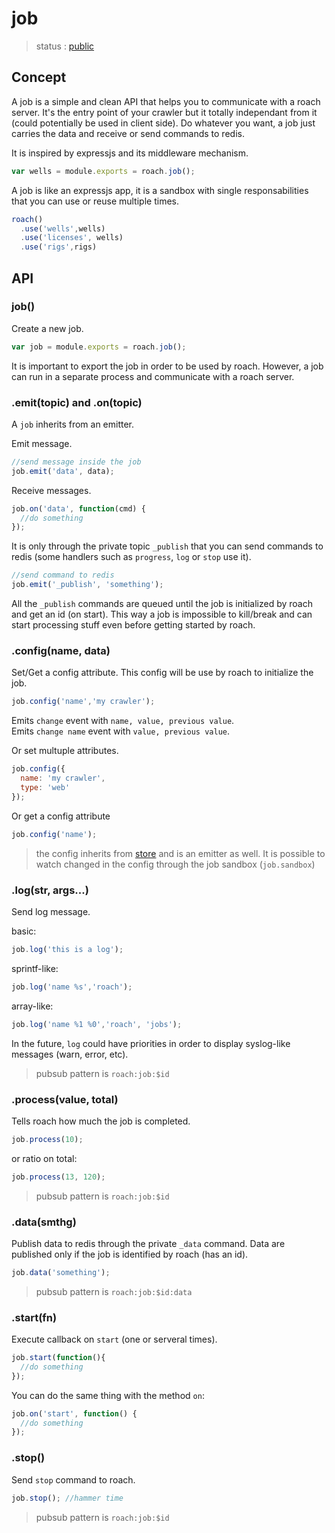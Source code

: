 # job

  > status : [public](#concept)

## Concept

 A job is a simple and clean API that helps you to communicate with a roach server. It's the entry point of your crawler but it totally independant from it (could potentially be used in client side). Do whatever you want, a job just carries the data and receive or send commands to redis.

 It is inspired by expressjs and its middleware mechanism.

```js
var wells = module.exports = roach.job();
```

 A job is like an expressjs app, it is a sandbox with single responsabilities that you can use or reuse multiple times. 

```js
roach()
  .use('wells',wells)
  .use('licenses', wells)
  .use('rigs',rigs)

```

## API

### job()

 Create a new job.

```js
var job = module.exports = roach.job();
```

 It is important to export the job in order to be used by roach. However, a job can run in a separate process and communicate with a roach server.


### .emit(topic) and .on(topic)

 A `job` inherits from an emitter. 

 Emit message.

```js
//send message inside the job
job.emit('data', data);
```

 Receive messages.

```js
job.on('data', function(cmd) {
  //do something
});
```

It is only through the private topic `_publish` that you can send commands to redis (some handlers such as `progress`, `log` or `stop` use it). 

```js
//send command to redis
job.emit('_publish', 'something');
```

All the `_publish` commands are queued until the job is initialized by roach and get an id (on start). This way a job is impossible to kill/break and can start processing stuff even before getting started by roach.

### .config(name, data)

 Set/Get a config attribute. This config will be use by roach to initialize the job.


```js
job.config('name','my crawler');
```

  Emits `change` event with `name, value, previous value`.<br>
  Emits `change name` event with `value, previous value`.

 Or set multuple attributes.

```js
job.config({
  name: 'my crawler',
  type: 'web'
});
```

 Or get a config attribute

```js
job.config('name');
```

  > the config inherits from [store](http://github.com/bredele/store) and is an emitter as well. It is possible to watch changed in the config through the job sandbox (`job.sandbox`)

### .log(str, args...)

 Send log message.

basic:

```js
job.log('this is a log');
```

sprintf-like:

```js
job.log('name %s','roach');
```

array-like:

```js
job.log('name %1 %0','roach', 'jobs');
```
 In the future, `log` could have priorities in order to display syslog-like messages (warn, error, etc).

  > pubsub pattern is `roach:job:$id` 

### .process(value, total)

 Tells roach how much the job is completed.

```js
job.process(10);
```

or ratio on total:

```js
job.process(13, 120);
```

  > pubsub pattern is `roach:job:$id` 

### .data(smthg)

 Publish data to redis through the private `_data` command. Data are published only if the job is identified by roach (has an id).

```js
job.data('something');
```
  > pubsub pattern is `roach:job:$id:data` 

### .start(fn)

 Execute callback on `start` (one or serveral times).

```js
job.start(function(){
  //do something
});
```

 You can do the same thing with the method `on`:

```js
job.on('start', function() {
  //do something
});
```

### .stop()

 Send `stop` command to roach.

```js
job.stop(); //hammer time
```

  > pubsub pattern is `roach:job:$id` 